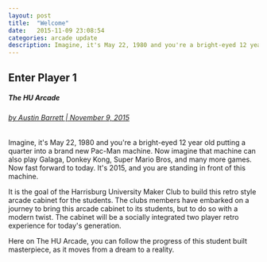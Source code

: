 ```yaml
---
layout: post
title:  "Welcome"
date:   2015-11-09 23:08:54
categories: arcade update
description: Imagine, it's May 22, 1980 and you're a bright-eyed 12 year old putting a quarter into a brand new Pac-Man machine. Now imagine that machine can also play Galaga, Donkey Kong, Super Mario Bros, and many more games. Now fast forward to today. It's 2015, and you are standing in front of this machine.
---
```

## Enter Player 1

##### The HU Arcade

###### [by Austin Barrett | November 9, 2015](../../../../../../team/)

Imagine, it's May 22, 1980 and you're a bright-eyed 12 year old putting a quarter into a brand new Pac-Man machine. Now imagine that machine can also play Galaga, Donkey Kong, Super Mario Bros, and many more games. Now fast forward to today. It's 2015, and you are standing in front of this machine.

It is the goal of the Harrisburg University Maker Club to build this retro style arcade cabinet for the students. The clubs members have embarked on a journey to bring this arcade cabinet to its students, but to do so with a modern twist. The cabinet will be a socially integrated two player retro experience for today's generation.

Here on The HU Arcade, you can follow the progress of this student built masterpiece, as it moves from a dream to a reality.
